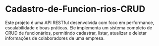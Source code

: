 # Cadastro-de-Funcion-rios-CRUD
Este projeto é uma API RESTful desenvolvida com foco em performance, escalabilidade e boas práticas. Ele implementa um sistema completo de CRUD de funcionários, permitindo cadastrar, listar, atualizar e deletar informações de colaboradores de uma empresa.
